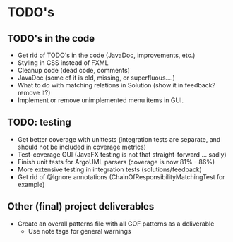 # TODO's

## TODO's in the code
* Get rid of TODO's in the code (JavaDoc, improvements, etc.)
* Styling in CSS instead of FXML
* Cleanup code (dead code, comments)
* JavaDoc (some of it is old, missing, or superfluous....)
* What to do with matching relations in Solution (show it in feedback? remove it?)
* Implement or remove unimplemented menu items in GUI.

## TODO: testing
* Get better coverage with unittests (integration tests are separate, and should not be included in coverage metrics)
* Test-coverage GUI (JavaFX testing is not that straight-forward ... sadly)
* Finish unit tests for ArgoUML parsers (coverage is now 81% - 86%)
* More extensive testing in integration tests (solutions/feedback)
* Get rid of @Ignore annotations (ChainOfResponsibilityMatchingTest for example)

## Other (final) project deliverables
* Create an overall patterns file with all GOF patterns as a deliverable
  * Use note tags for general warnings



